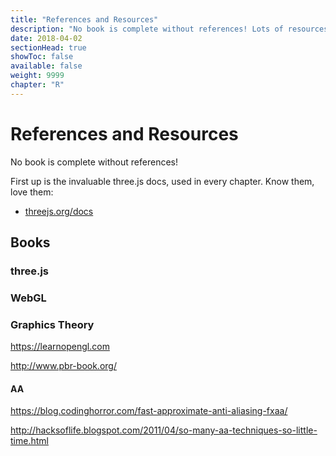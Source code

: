 ```yaml
---
title: "References and Resources"
description: "No book is complete without references! Lots of resources to continue your learning in the amazing world of 3D graphics here"
date: 2018-04-02
sectionHead: true
showToc: false
available: false
weight: 9999
chapter: "R"
---
```


# References and Resources

No book is complete without references!

First up is the invaluable three.js docs, used in every chapter. Know them, love them:

* [threejs.org/docs](https://threejs.org/docs/)

## Books

### three.js

### WebGL

### Graphics Theory

https://learnopengl.com

http://www.pbr-book.org/

#### AA

https://blog.codinghorror.com/fast-approximate-anti-aliasing-fxaa/

http://hacksoflife.blogspot.com/2011/04/so-many-aa-techniques-so-little-time.html


